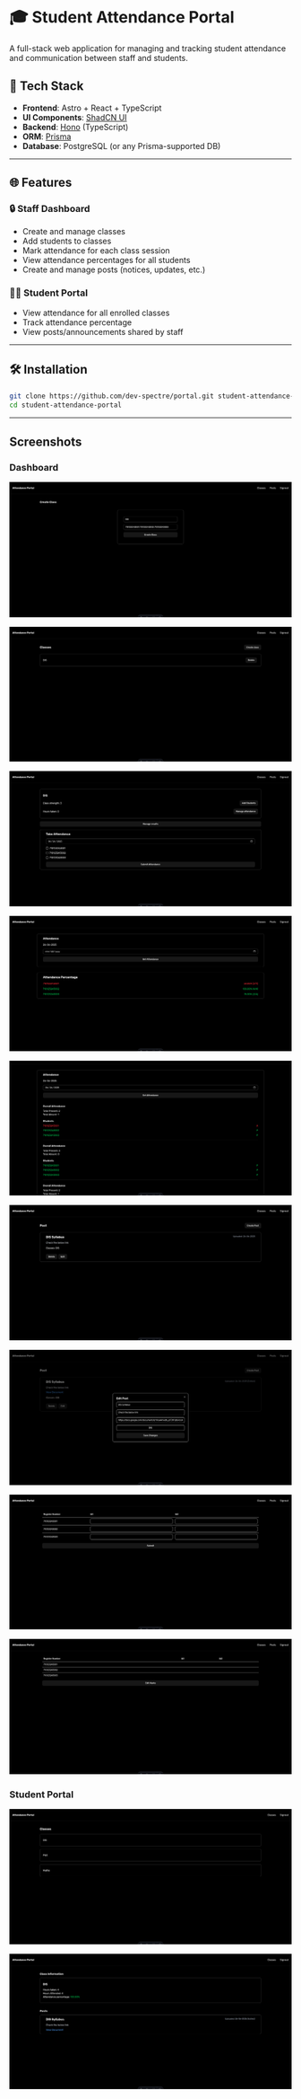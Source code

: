 # 🎓 Student Attendance Portal

A full-stack web application for managing and tracking student attendance and communication between staff and students.

## 🧩 Tech Stack

- **Frontend**: Astro + React + TypeScript  
- **UI Components**: [ShadCN UI](https://ui.shadcn.dev/)
- **Backend**: [Hono](https://hono.dev/) (TypeScript)
- **ORM**: [Prisma](https://www.prisma.io/)
- **Database**: PostgreSQL (or any Prisma-supported DB)

---

## 🌐 Features

### 🔒 Staff Dashboard

- Create and manage classes
- Add students to classes
- Mark attendance for each class session
- View attendance percentages for all students
- Create and manage posts (notices, updates, etc.)

### 🧑‍🎓 Student Portal

- View attendance for all enrolled classes
- Track attendance percentage
- View posts/announcements shared by staff

---

## 🛠️ Installation

```bash
git clone https://github.com/dev-spectre/portal.git student-attendance-portal
cd student-attendance-portal
```

---

## Screenshots

### Dashboard

![Create Class](assets/create_class.png)

![View All Classes](assets/view_all_created_classes.png)

![Enter Attendance](assets/enter_attendance.png)

![View Overall Attendance](assets/view_overall_attendance.png)

![View Attendance on Specifif date](assets/view_attendance.png)

![Create Post](assets/view_post.png)

![Edit Post](assets/edit_post.png)

![Enter Marks](assets/enter_marks.png)

![View Student Marks](assets/view_marks.png)


### Student Portal

![Joined Classes](assets/view_all_class.png)

![Class Overview](assets/view_class.png)

